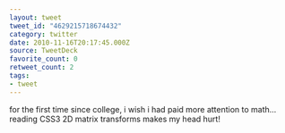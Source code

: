 ```yaml
---
layout: tweet
tweet_id: "4629215718674432"
category: twitter
date: 2010-11-16T20:17:45.000Z
source: TweetDeck
favorite_count: 0
retweet_count: 2
tags:
- tweet
---
```


for the first time since college, i wish i had paid more attention to math... reading CSS3 2D matrix transforms makes my head hurt!
